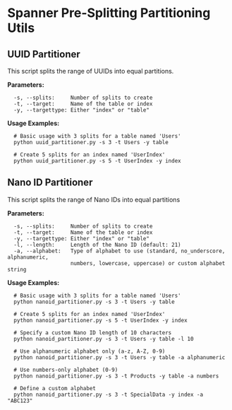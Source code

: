# Spanner Pre-Splitting Partitioning Utils

## UUID Partitioner

This script splits the range of UUIDs into equal partitions.

**Parameters:**
```
  -s, --splits:     Number of splits to create
  -t, --target:     Name of the table or index
  -y, --targettype: Either "index" or "table"
```


**Usage Examples:**
```
  # Basic usage with 3 splits for a table named 'Users'
  python uuid_partitioner.py -s 3 -t Users -y table
  
  # Create 5 splits for an index named 'UserIndex'
  python uuid_partitioner.py -s 5 -t UserIndex -y index
```

## Nano ID Partitioner

This script splits the range of Nano IDs into equal partitions

**Parameters:**
```
  -s, --splits:     Number of splits to create
  -t, --target:     Name of the table or index
  -y, --targettype: Either "index" or "table"
  -l, --length:     Length of the Nano ID (default: 21)
  -a, --alphabet:   Type of alphabet to use (standard, no_underscore, alphanumeric, 
                    numbers, lowercase, uppercase) or custom alphabet string
```

**Usage Examples:**
```
  # Basic usage with 3 splits for a table named 'Users'
  python nanoid_partitioner.py -s 3 -t Users -y table

  # Create 5 splits for an index named 'UserIndex'
  python nanoid_partitioner.py -s 5 -t UserIndex -y index
  
  # Specify a custom Nano ID length of 10 characters
  python nanoid_partitioner.py -s 3 -t Users -y table -l 10
  
  # Use alphanumeric alphabet only (a-z, A-Z, 0-9)
  python nanoid_partitioner.py -s 3 -t Users -y table -a alphanumeric
  
  # Use numbers-only alphabet (0-9)
  python nanoid_partitioner.py -s 3 -t Products -y table -a numbers
  
  # Define a custom alphabet
  python nanoid_partitioner.py -s 3 -t SpecialData -y index -a "ABC123"

